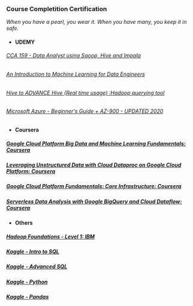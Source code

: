 
### Course Completition Certification 
_When you have a pearl, you wear it. When you have many, you keep it in safe._

- #### UDEMY
###### [CCA 159 - Data Analyst using Sqoop, Hive and Impala](https://www.udemy.com/course/cca-159-data-analyst-using-sqoop-hive-and-impala/)
###### [An Introduction to Machine Learning for Data Engineers](https://www.udemy.com/course/an-introduction-to-machine-learning-for-data-engineers/)
###### [Hive to ADVANCE Hive (Real time usage) :Hadoop querying tool](https://www.udemy.com/course/hadoop-querying-tool-hive-to-advance-hivereal-time-usage/)
###### [ Microsoft Azure - Beginner's Guide + AZ-900 - UPDATED 2020](https://www.udemy.com/course/microsoft-azure-beginners-guide/)
###### []()

- #### Coursera
##### [Google Cloud Platform Big Data and Machine Learning Fundamentals: Coursera](https://www.coursera.org/account/accomplishments/certificate/PCSJKUTPY3FC)
##### [Leveraging Unstructured Data with Cloud Dataproc on Google Cloud Platform: Coursera](https://www.coursera.org/account/accomplishments/certificate/88PPRSQDYDYX)
##### [Google Cloud Platform Fundamentals: Core Infrastructure: Coursera](https://www.coursera.org/account/accomplishments/certificate/W89HM8F42RLK)
##### [Serverless Data Analysis with Google BigQuery and Cloud Dataflow: Coursera](https://www.coursera.org/account/accomplishments/certificate/CC4VFGPLNP3Q)


- #### Others
##### [Hadoop Foundations - Level 1: IBM](https://courses.cognitiveclass.ai/certificates/486ed8d6241743abb5a6edf82a1204b9)
##### [Kaggle - Intro to SQL](https://www.kaggle.com/learn/certification/anuragambuja/intro-to-sql)
##### [Kaggle - Advanced SQL](https://www.kaggle.com/learn/certification/anuragambuja/advanced-sql)
##### [Kaggle - Python](https://www.kaggle.com/learn/certification/anuragambuja/python)
##### [Kaggle - Pandas](https://www.kaggle.com/learn/certification/anuragambuja/pandas)
